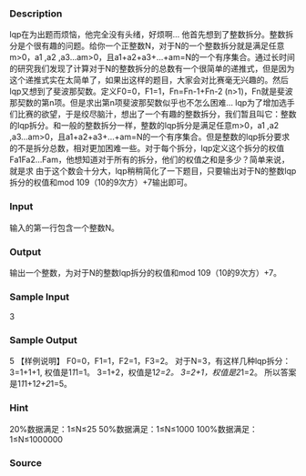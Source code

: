 
### Description
lqp在为出题而烦恼，他完全没有头绪，好烦啊… 他首先想到了整数拆分。整数拆分是个很有趣的问题。给你一个正整数N，对于N的一个整数拆分就是满足任意m>0，a1 ,a2 ,a3…am>0，且a1+a2+a3+…+am=N的一个有序集合。通过长时间的研究我们发现了计算对于N的整数拆分的总数有一个很简单的递推式，但是因为这个递推式实在太简单了，如果出这样的题目，大家会对比赛毫无兴趣的。然后lqp又想到了斐波那契数。定义F0=0，F1=1，Fn=Fn-1+Fn-2 (n>1)，Fn就是斐波那契数的第n项。但是求出第n项斐波那契数似乎也不怎么困难… lqp为了增加选手们比赛的欲望，于是绞尽脑汁，想出了一个有趣的整数拆分，我们暂且叫它：整数的lqp拆分。和一般的整数拆分一样，整数的lqp拆分是满足任意m>0，a1 ,a2 ,a3…am>0，且a1+a2+a3+…+am=N的一个有序集合。但是整数的lqp拆分要求的不是拆分总数，相对更加困难一些。对于每个拆分，lqp定义这个拆分的权值Fa1Fa2…Fam，他想知道对于所有的拆分，他们的权值之和是多少？简单来说，就是求 由于这个数会十分大，lqp稍稍简化了一下题目，只要输出对于N的整数lqp拆分的权值和mod 109（10的9次方）+7输出即可。
### Input
输入的第一行包含一个整数N。
### Output
输出一个整数，为对于N的整数lqp拆分的权值和mod 109（10的9次方）+7。
### Sample Input
3
### Sample Output
5
【样例说明】
	F0=0，F1=1，F2=1，F3=2。
对于N=3，有这样几种lqp拆分：
3=1+1+1, 权值是1*1*1=1。
3=1+2，权值是1*2=2。
3=2+1，权值是2*1=2。
所以答案是1*1*1+1*2+2*1=5。
### Hint
20%数据满足：1≤N≤25 50%数据满足：1≤N≤1000 100%数据满足：1≤N≤1000000
### Source
